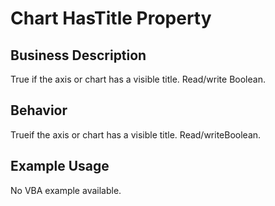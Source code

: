 # Chart HasTitle Property

## Business Description
True if the axis or chart has a visible title. Read/write Boolean.

## Behavior
Trueif the axis or chart has a visible title. Read/writeBoolean.

## Example Usage
No VBA example available.